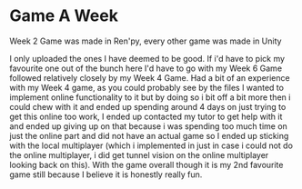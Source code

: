 # Game A Week
 
Week 2 Game was made in Ren'py, every other game was made in Unity

I only uploaded the ones I have deemed to be good. If i'd have to pick my favourite one out of the bunch here I'd have to go with my Week 6 Game followed relatively closely by my Week 4 Game. Had a bit of an experience with my Week 4 game, as you could probably see by the files I wanted to implement online functionality to it but by doing so i bit off a bit more then i could chew with it and ended up spending around 4 days on just trying to get this online too work, I ended up contacted my tutor to get help with it and ended up giving up on that because i was spending too much time on just the online part and did not have an actual game so I ended up sticking with the local multiplayer (which i implemented in just in case i could not do the online multiplayer, i did get tunnel vision on the online multiplayer looking back on this). With the game overall though it is my 2nd favourite game still because I believe it is honestly really fun.
